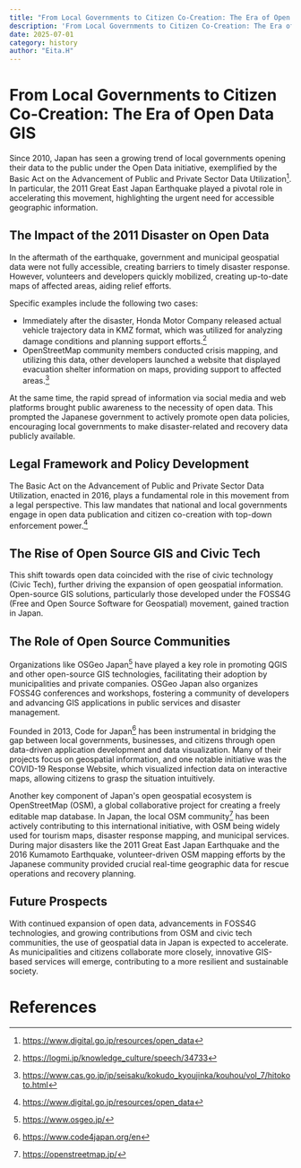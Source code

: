 ```yaml
---
title: "From Local Governments to Citizen Co-Creation: The Era of Open Data GIS"
description: 'From Local Governments to Citizen Co-Creation: The Era of Open Data GIS'
date: 2025-07-01
category: history
author: "Eita.H"
---
```


# From Local Governments to Citizen Co-Creation: The Era of Open Data GIS
Since 2010, Japan has seen a growing trend of local governments opening their data to the public under the Open Data initiative, exemplified by the Basic Act on the Advancement of Public and Private Sector Data Utilization[^1]. In particular, the 2011 Great East Japan Earthquake played a pivotal role in accelerating this movement, highlighting the urgent need for accessible geographic information.

## The Impact of the 2011 Disaster on Open Data
In the aftermath of the earthquake, government and municipal geospatial data were not fully accessible, creating barriers to timely disaster response. However, volunteers and developers quickly mobilized, creating up-to-date maps of affected areas, aiding relief efforts. 

Specific examples include the following two cases:
- Immediately after the disaster, Honda Motor Company released actual vehicle trajectory data in KMZ format, which was utilized for analyzing damage conditions and planning support efforts.[^2]
- OpenStreetMap community members conducted crisis mapping, and utilizing this data, other developers launched a website that displayed evacuation shelter information on maps, providing support to affected areas.[^3]

At the same time, the rapid spread of information via social media and web platforms brought public awareness to the necessity of open data. This prompted the Japanese government to actively promote open data policies, encouraging local governments to make disaster-related and recovery data publicly available.

## Legal Framework and Policy Development
The Basic Act on the Advancement of Public and Private Sector Data Utilization, enacted in 2016, plays a fundamental role in this movement from a legal perspective. This law mandates that national and local governments engage in open data publication and citizen co-creation with top-down enforcement power.[^1]

## The Rise of Open Source GIS and Civic Tech
This shift towards open data coincided with the rise of civic technology (Civic Tech), further driving the expansion of open geospatial information. Open-source GIS solutions, particularly those developed under the FOSS4G (Free and Open Source Software for Geospatial) movement, gained traction in Japan.

## The Role of Open Source Communities
Organizations like OSGeo Japan[^4] have played a key role in promoting QGIS and other open-source GIS technologies, facilitating their adoption by municipalities and private companies. OSGeo Japan also organizes FOSS4G conferences and workshops, fostering a community of developers and advancing GIS applications in public services and disaster management.

Founded in 2013, Code for Japan[^5] has been instrumental in bridging the gap between local governments, businesses, and citizens through open data-driven application development and data visualization. Many of their projects focus on geospatial information, and one notable initiative was the COVID-19 Response Website, which visualized infection data on interactive maps, allowing citizens to grasp the situation intuitively.

Another key component of Japan's open geospatial ecosystem is OpenStreetMap (OSM), a global collaborative project for creating a freely editable map database. In Japan, the local OSM community[^6] has been actively contributing to this international initiative, with OSM being widely used for tourism maps, disaster response mapping, and municipal services. During major disasters like the 2011 Great East Japan Earthquake and the 2016 Kumamoto Earthquake, volunteer-driven OSM mapping efforts by the Japanese community provided crucial real-time geographic data for rescue operations and recovery planning.

## Future Prospects
With continued expansion of open data, advancements in FOSS4G technologies, and growing contributions from OSM and civic tech communities, the use of geospatial data in Japan is expected to accelerate. As municipalities and citizens collaborate more closely, innovative GIS-based services will emerge, contributing to a more resilient and sustainable society.

# References
[^1]: https://www.digital.go.jp/resources/open_data
[^2]: https://logmi.jp/knowledge_culture/speech/34733
[^3]: https://www.cas.go.jp/jp/seisaku/kokudo_kyoujinka/kouhou/vol_7/hitokoto.html
[^4]: https://www.osgeo.jp/
[^5]: https://www.code4japan.org/en
[^6]: https://openstreetmap.jp/
